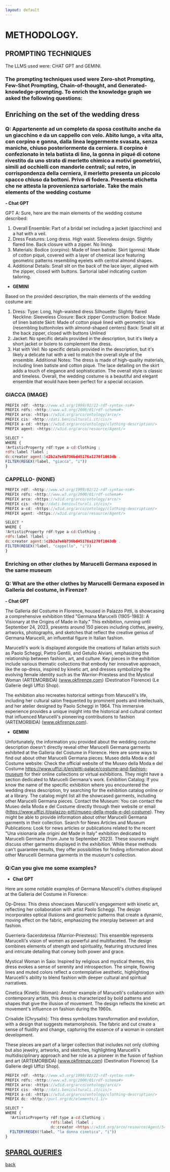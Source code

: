 ```yaml
---
layout: default
---
```


# METHODOLOGY.
>
## PROMPTING TECHNIQUES

The LLMS used were: CHAT GPT and GEMINI.

### The prompting techniques used were Zero-shot Prompting, Few-Shot Prompting, Chain-of-thought, and Generated-knowledge-prompting. To enrich the knowledge graph we asked the following questions:

## Enriching on the set of the wedding dress

### Q: Appartenente ad un completo da sposa costituito anche da un giacchino e da un cappello con velo. Abito lungo, a vita alta, con corpino e gonna, dalla linea leggermente svasata, senza maniche, chiuso posteriormente da cerniera. Il corpino è confezionato in tela batista di lino, la gonna in piqué di cotone rivestito da uno strato di merletto chimico a motivi geometrici, simili ad occhielli con mandorle centrali; sul retro, in corrispondenza della cerniera, il merletto presenta un piccolo spacco chiuso da bottoni. Privo di fodera. Presenta etichetta che ne attesta la provenienza sartoriale. Take the main elements of the wedding costume 

**- Chat GPT**

GPT A: Sure, here are the main elements of the wedding costume described:
1. Overall Ensemble:
Part of a bridal set including a jacket (giacchino) and a hat with a veil.
2. Dress Features:
Long dress.
High waist.
Sleeveless design.
Slightly flared line.
Back closure with a zipper.
No lining.
3. Materials:
Bodice (corpino): Made of linen batiste.
Skirt (gonna): Made of cotton piqué, covered with a layer of chemical lace featuring geometric patterns resembling eyelets with central almond shapes.
4. Additional Details:
Small slit on the back of the lace layer, aligned with the zipper, closed with buttons.
Sartorial label indicating custom tailoring.

    
- **GEMINI**

 Based on the provided description, the main elements of the wedding costume are:
1. Dress:
Type: Long, high-waisted dress
Silhouette: Slightly flared
Neckline: Sleeveless
Closure: Back zipper
Construction:
Bodice: Made of linen batiste
Skirt: Made of cotton piqué lined with geometric lace (resembling buttonholes with almond-shaped centers)
Back: Small slit at the back zipper, closed with buttons
Unlined
2. Jacket:
No specific details provided in the description, but it's likely a short jacket or bolero to complement the dress.
3. Hat with Veil:
No specific details provided in the description, but it's likely a delicate hat with a veil to match the overall style of the ensemble.
Additional Notes:
The dress is made of high-quality materials, including linen batiste and cotton piqué.
The lace detailing on the skirt adds a touch of elegance and sophistication.
The overall style is classic and timeless.
Overall, the wedding costume is a beautiful and elegant ensemble that would have been perfect for a special occasion.


### GIACCA (IMAGE)

```js
PREFIX rdf: <http://www.w3.org/1999/02/22-rdf-syntax-ns#>
PREFIX rdfs: <http://www.w3.org/2000/01/rdf-schema#>
PREFIX arco: <https://w3id.org/arco/ontology/arco/>
PREFIX cis: <http://dati.beniculturali.it/cis/>
PREFIX a-cd: <https://w3id.org/arco/ontology/clothing-description/>
PREFIX agent: <https://w3id.org/arco/resource/Agent/>

SELECT *
WHERE {
?ArtisticProperty rdf:type a-cd:Clothing ;
rdfs:label ?label ;
dc:creator agent:5c2b2a7e6b736bd45176a1270f1063db .
FILTER(REGEX(?label, "giacca", "i"))
}
```

### CAPPELLO- (NONE)
```js
PREFIX rdf: <http://www.w3.org/1999/02/22-rdf-syntax-ns#>
PREFIX rdfs: <http://www.w3.org/2000/01/rdf-schema#>
PREFIX arco: <https://w3id.org/arco/ontology/arco/>
PREFIX cis: <http://dati.beniculturali.it/cis/>
PREFIX a-cd: <https://w3id.org/arco/ontology/clothing-description/>
PREFIX agent: <https://w3id.org/arco/resource/Agent/>

SELECT *
WHERE {
?ArtisticProperty rdf:type a-cd:Clothing ;
rdfs:label ?label ;
dc:creator agent:5c2b2a7e6b736bd45176a1270f1063db .
FILTER(REGEX(?label, "cappello", "i"))
}
```

### Enriching on other clothes by Marucelli Germana exposed in the same museum


### Q: What are the other clothes by Marucelli Germana exposed in Galleria del costume, in Firenze?


**- Chat GPT**

 The Galleria del Costume in Florence, housed in Palazzo Pitti, is showcasing a comprehensive exhibition titled "Germana Marucelli (1905-1983): A Visionary at the Origins of Made in Italy." This exhibition, running until September 24, 2023, presents around 150 pieces including clothes, jewelry, artworks, photographs, and sketches that reflect the creative genius of Germana Marucelli, an influential figure in Italian fashion.

Marucelli's work is displayed alongside the creations of Italian artists such as Paolo Scheggi, Pietro Gentili, and Getulio Alviani, emphasizing the relationship between fashion, art, and culture. Key pieces in the exhibition include various thematic collections that embody her innovative approach, like the op-dress, inspired by kinetic art, and dresses symbolizing the evolving female identity such as the Warrior-Priestess and the Mystical Woman​ (ARTEMORBIDA)​​ (www.okfirenze.com)​​ (Destination Florence)​​ (Le Gallerie degli Uffizi Shop)​.

The exhibition also recreates historical settings from Marucelli's life, including her cultural salon frequented by prominent poets and intellectuals, and her atelier designed by Paolo Scheggi in 1964. This immersive experience provides a unique insight into the historical and cultural context that influenced Marucelli's pioneering contributions to fashion​ (ARTEMORBIDA)​​ (www.okfirenze.com)​.

- **GEMINI**
  
Unfortunately, the information you provided about the wedding costume description doesn't directly reveal other Marucelli Germana garments exhibited at the Galleria del Costume in Florence.
Here are some ways to find out about other Marucelli Germana pieces:
Museo della Moda e del Costume website: Check the official website of the Museo della Moda e del Costume https://www.uffizi.it/en/pitti-palace/costume-and-fashion-museum for their online collections or virtual exhibitions. They might have a section dedicated to Marucelli Germana's work.
Exhibition Catalog: If you know the name of the specific exhibition where you encountered the wedding dress description, try searching for the exhibition catalog online or at a library. The catalog might list all the showcased garments, including other Marucelli Germana pieces.
Contact the Museum: You can contact the Museo della Moda e del Costume directly through their website or email (https://www.uffizi.it/palazzo-pitti/museo-della-moda-e-del-costume). They might be able to provide information about other Marucelli Germana garments in their collection.
Search for News Articles and Museum Publications: Look for news articles or publications related to the recent "Una visionaria alle origini del Made in Italy" exhibition dedicated to Marucelli Germana (from June to September 2023). These sources might discuss other garments displayed in the exhibition.
While these methods can't guarantee results, they offer possibilities for finding information about other Marucelli Germana garments in the museum's collection.


### Q:Can you give me some examples?


- **Chat GPT**

Here are some notable examples of Germana Marucelli's clothes displayed at the Galleria del Costume in Florence:

Op-Dress: This dress showcases Marucelli's engagement with kinetic art, reflecting her collaboration with artist Paolo Scheggi. The design incorporates optical illusions and geometric patterns that create a dynamic, moving effect on the fabric, emphasizing the interplay between art and fashion.

Guerriera-Sacerdotessa (Warrior-Priestess): This ensemble represents Marucelli's vision of women as powerful and multifaceted. The design combines elements of strength and spirituality, featuring structured lines and intricate detailing that convey both power and grace.

Mystical Woman in Saio: Inspired by religious and mystical themes, this dress evokes a sense of serenity and introspection. The simple, flowing lines and muted colors reflect a contemplative aesthetic, highlighting Marucelli's ability to blend fashion with deeper cultural and spiritual narratives.

Cinetica (Kinetic Woman): Another example of Marucelli's collaboration with contemporary artists, this dress is characterized by bold patterns and shapes that give the illusion of movement. The design reflects the kinetic art movement's influence on fashion during the 1960s.

Crisalide (Chrysalis): This dress symbolizes transformation and evolution, with a design that suggests metamorphosis. The fabric and cut create a sense of fluidity and change, capturing the essence of a woman in constant development.

These pieces are part of a larger collection that includes not only clothing but also jewelry, artworks, and sketches, highlighting Marucelli's multidisciplinary approach and her role as a pioneer in the fusion of fashion and art​ (ARTEMORBIDA)​​ (www.okfirenze.com)​​ (Destination Florence)​​ (Le Gallerie degli Uffizi Shop)​.

```js
PREFIX rdf: <http://www.w3.org/1999/02/22-rdf-syntax-ns#>
PREFIX rdfs: <http://www.w3.org/2000/01/rdf-schema#>
PREFIX arco: <https://w3id.org/arco/ontology/arco/>
PREFIX cis: <http://dati.beniculturali.it/cis/>
PREFIX a-cd: <https://w3id.org/arco/ontology/clothing-description/>
PREFIX dc: <http://purl.org/dc/elements/1.1/>

SELECT *
WHERE {
  ?ArtisticProperty rdf:type a-cd:Clothing ;
                    rdfs:label ?label ;
                    dc:creator <https://w3id.org/arco/resource/Agent/5c2b2a7e6b736bd45176a1270f1063db> .
  FILTER(REGEX(?label, "la donna cinetica", "i"))
}
```
>
## [SPARQL QUERIES](./another-page2.html)


[back](./)
